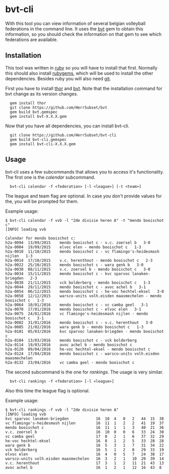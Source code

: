# bvt-cli
With this tool you can view information of several belgian volleyball federations in the command line. It uses the [bvt](https://github.com/HerrSubset/bvt) gem to obtain this information, so you should check the information on that gem to see which federations are available.

## Installation
This tool was written in [ruby](https://www.ruby-lang.org/en/) so you will have to install that first. Normally this should also install [rubygems](https://rubygems.org/), which will be used to install the other dependencies. Besides ruby you will also need [git](https://www.git-scm.com/).


First you have to install [thor](http://whatisthor.com/) and [bvt](https://github.com/HerrSubset/bvt). Note that the installation command for bvt change as its version changes.
```
  gem install thor
  git clone https://github.com/HerrSubset/bvt
  gem build bvt.gemspec
  gem install bvt-X.X.X.gem
```


Now that you have all dependencies, you can install bvt-cli.

```
  git clone https://github.com/HerrSubset/bvt-cli
  gem build bvt-cli.gemspec
  gem install bvt-cli-X.X.X.gem
```


## Usage
bvt-cli uses a few subcommands that allows you to access it's functionality. The first one is the *calendar* subcommand.

```
  bvt-cli calendar -f <federation> [-l <league>] [-t <team>]
```

The league and team flag are optional. In case you don't provide values for the, you will be prompted for them.

Example usage:
```
$ bvt-cli calendar -f vvb -l "2de divisie heren A" -t "mendo booischot c"
[INFO] loading vvb

Calendar for mendo booischot c:
h2a-0094  13/09/2015	mendo booischot c - v.c. zoersel b   3-0
h2a-0004  19/09/2015	elvoc elen - mendo booischot c   1-3
h2a-0010  11/10/2015	mendo booischot c - vc flamingo's-heidesmash nijlen   1-3
h2a-0014  17/10/2015	v.c. herenthout - mendo booischot c   2-3
h2a-0022  25/10/2015	mendo booischot c - wara genk b   3-0
h2a-0030  08/11/2015	v.c. zoersel b - mendo booischot c   3-0
h2a-0034  15/11/2015	mendo booischot c - kvc sparvoc lanaken-briegden   2-3
h2a-0038  21/11/2015	vck bolderberg - mendo booischot c   1-3
h2a-0044  29/11/2015	mendo booischot c - avoc achel b   3-1
h2a-0054  06/12/2015	mendo booischot c - he-voc hechtel-eksel   3-0
h2a-0058  12/12/2015	warsco-units volh.eisden maasmechelen - mendo booischot c   1-3
h2a-0064  10/01/2016	mendo booischot c - vc camba geel   3-1
h2a-0070  17/01/2016	mendo booischot c - elvoc elen   3-1
h2a-0075  24/01/2016	vc flamingo's-heidesmash nijlen - mendo booischot c   3-1
h2a-0082  31/01/2016	mendo booischot c - v.c. herenthout   3-0
h2a-0085  21/02/2016	wara genk b - mendo booischot c   1-3
h2a-0101  05/03/2016	kvc sparvoc lanaken-briegden - mendo booischot c
h2a-0104  13/03/2016	mendo booischot c - vck bolderberg
h2a-0114  19/03/2016	avoc achel b - mendo booischot c
h2a-0120  09/04/2016	he-voc hechtel-eksel - mendo booischot c
h2a-0124  17/04/2016	mendo booischot c - warsco-units volh.eisden maasmechelen
h2a-0132  23/04/2016	vc camba geel - mendo booischot c
```



The second subcommand is the one for *rankings*. The usage is very similar.

```
  bvt-cli rankings -f <federation> [-l <league>]
```

Also this time the league flag is optional.

Example usage:
```
$ bvt-cli rankings -f vvb -l "2de divisie heren A"
[INFO] loading vvb
kvc sparvoc lanaken-briegden         	16	10	4	0	2	44	15	38
vc flamingo's-heidesmash nijlen      	16	11	1	2	2	41	19	37
mendo booischot c                    	16	11	1	1	3	40	21	36
v.c. zoersel b                       	16	10	0	0	6	33	24	30
vc camba geel                        	17	8	2	1	6	37	32	29
he-voc hechtel-eksel                 	16	8	1	2	5	33	28	28
wara genk b                          	16	5	3	1	7	31	34	22
vck bolderberg                       	16	5	1	2	8	29	33	19
elvoc elen                           	16	4	0	5	7	24	38	17
warsco-units volh.eisden maasmechelen	16	3	2	1	10	20	39	14
v.c. herenthout                      	17	3	1	2	11	21	43	13
avoc achel b                         	16	1	2	1	12	16	43	8
```

